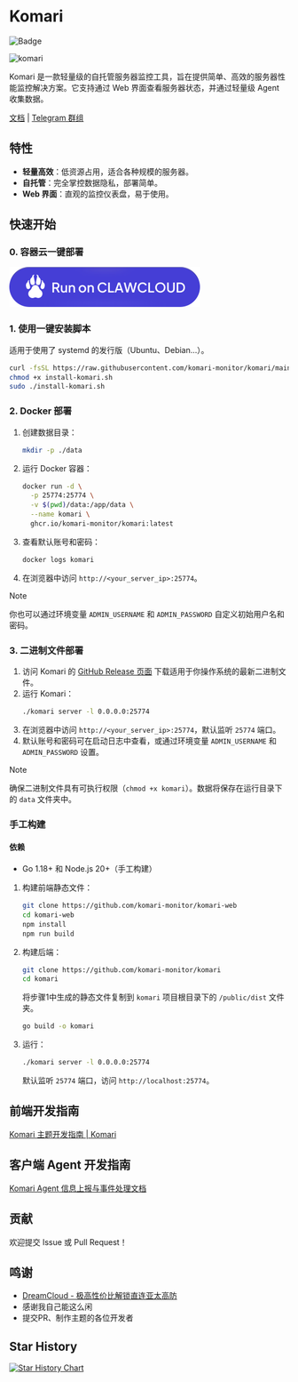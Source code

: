 
# Komari 
![Badge](https://hitscounter.dev/api/hit?url=https%3A%2F%2Fgithub.com%2Fkomari-monitor%2Fkomari&label=&icon=github&color=%23a370f7&message=&style=flat&tz=UTC)

![komari](https://socialify.git.ci/komari-monitor/komari/image?description=1&font=Inter&forks=1&issues=1&language=1&logo=https%3A%2F%2Fraw.githubusercontent.com%2Fkomari-monitor%2Fkomari-web%2Fd54ce1288df41ead08aa19f8700186e68028a889%2Fpublic%2Ffavicon.png&name=1&owner=1&pattern=Plus&pulls=1&stargazers=1&theme=Auto)

Komari 是一款轻量级的自托管服务器监控工具，旨在提供简单、高效的服务器性能监控解决方案。它支持通过 Web 界面查看服务器状态，并通过轻量级 Agent 收集数据。

[文档](https://komari-document.pages.dev/) | [Telegram 群组](https://t.me/komari_monitor)

## 特性
- **轻量高效**：低资源占用，适合各种规模的服务器。
- **自托管**：完全掌控数据隐私，部署简单。
- **Web 界面**：直观的监控仪表盘，易于使用。

## 快速开始

### 0. 容器云一键部署

[![](https://raw.githubusercontent.com/ClawCloud/Run-Template/refs/heads/main/Run-on-ClawCloud.svg)](https://template.run.claw.cloud/?openapp=system-fastdeploy%3FtemplateName%3Dkomari)

### 1. 使用一键安装脚本
适用于使用了 systemd 的发行版（Ubuntu、Debian...）。
```bash
curl -fsSL https://raw.githubusercontent.com/komari-monitor/komari/main/install-komari.sh -o install-komari.sh
chmod +x install-komari.sh
sudo ./install-komari.sh
```

### 2. Docker 部署
1. 创建数据目录：
   ```bash
   mkdir -p ./data
   ```
2. 运行 Docker 容器：
   ```bash
   docker run -d \
     -p 25774:25774 \
     -v $(pwd)/data:/app/data \
     --name komari \
     ghcr.io/komari-monitor/komari:latest
   ```
3. 查看默认账号和密码：
   ```bash
   docker logs komari
   ```
4. 在浏览器中访问 `http://<your_server_ip>:25774`。

> [!NOTE]
> 你也可以通过环境变量 `ADMIN_USERNAME` 和 `ADMIN_PASSWORD` 自定义初始用户名和密码。

### 3. 二进制文件部署
1. 访问 Komari 的 [GitHub Release 页面](https://github.com/komari-monitor/komari/releases) 下载适用于你操作系统的最新二进制文件。
2. 运行 Komari：
   ```bash
   ./komari server -l 0.0.0.0:25774
   ```
3. 在浏览器中访问 `http://<your_server_ip>:25774`，默认监听 `25774` 端口。
4. 默认账号和密码可在启动日志中查看，或通过环境变量 `ADMIN_USERNAME` 和 `ADMIN_PASSWORD` 设置。

> [!NOTE]
> 确保二进制文件具有可执行权限（`chmod +x komari`）。数据将保存在运行目录下的 `data` 文件夹中。


### 手工构建

#### 依赖

- Go 1.18+ 和 Node.js 20+（手工构建）

1. 构建前端静态文件：
   ```bash
   git clone https://github.com/komari-monitor/komari-web
   cd komari-web
   npm install
   npm run build
   ```
2. 构建后端：
   ```bash
   git clone https://github.com/komari-monitor/komari
   cd komari
   ```
   将步骤1中生成的静态文件复制到 `komari` 项目根目录下的 `/public/dist` 文件夹。
   ```bash 
   go build -o komari
   ```
4. 运行：
   ```bash
   ./komari server -l 0.0.0.0:25774
   ```
   默认监听 `25774` 端口，访问 `http://localhost:25774`。

## 前端开发指南
[Komari 主题开发指南 | Komari](https://komari-monitor.github.io/komari-document/dev/theme.html)

## 客户端 Agent 开发指南
[Komari Agent 信息上报与事件处理文档](https://komari-monitor.github.io/komari-document/dev/agent.html)

## 贡献
欢迎提交 Issue 或 Pull Request！

## 鸣谢
 - [DreamCloud - 极高性价比解锁直连亚太高防](https://as211392.com/)
 - 感谢我自己能这么闲
 - 提交PR、制作主题的各位开发者

## Star History

[![Star History Chart](https://api.star-history.com/svg?repos=komari-monitor/komari&type=Date)](https://www.star-history.com/#komari-monitor/komari&Date)
